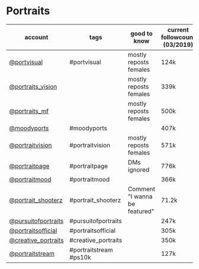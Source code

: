 # Portraits
|                               account                                |          tags          |         good to know          | current followcount (03/2019) |
| -------------------------------------------------------------------- | ---------------------- | ----------------------------- | ----------------------------- |
| [@portvisual](https://www.instagram.com/portvisual/)                 | #portvisual            | mostly reposts females        |124k|
| [@portraits_vision](https://www.instagram.com/portraits_vision/)     |                        | mostly reposts females        | 339k                          |
| [@portraits_mf](https://www.instagram.com/portraits_mf/)             |                        | mostly reposts females        |500k|
| [@moodyports](https://www.instagram.com/moodyports/)                 | #moodyports            |                               |407k|
| [@portraitvision](https://www.instagram.com/portraitvision/)         | #portraitvision        | mostly reposts females        |571k|
| [@portraitpage](https://www.instagram.com/portraitpage/)             | #portraitpage          | DMs ignored                   |776k|
| [@portraitmood](https://www.instagram.com/portraitmood/)             | #portraitmood          |                               |366k|
| [@portrait_shooterz](https://www.instagram.com/portrait_shooterz/)   | #portrait_shooterz     | Comment "I wanna be featured" |71.2k|
| [@pursuitofportraits](https://www.instagram.com/pursuitofportraits/) | #pursuitofportraits    |                               |247k|
| [@portraitsofficial](https://www.instagram.com/portraitsofficial/)   | #portraitsofficial     |                               |305k|
| [@creative_portraits](https://www.instagram.com/creative_portraits/) | #creative_portraits    |                               |350k|
| [@portraitstream](https://www.instagram.com/portraitstream/)         | #portraitstream #ps10k |                               |127k|